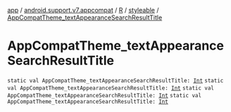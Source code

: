 [app](../../../index.md) / [android.support.v7.appcompat](../../index.md) / [R](../index.md) / [styleable](index.md) / [AppCompatTheme_textAppearanceSearchResultTitle](.)

# AppCompatTheme_textAppearanceSearchResultTitle

`static val AppCompatTheme_textAppearanceSearchResultTitle: `[`Int`](https://kotlinlang.org/api/latest/jvm/stdlib/kotlin/-int/index.html)
`static val AppCompatTheme_textAppearanceSearchResultTitle: `[`Int`](https://kotlinlang.org/api/latest/jvm/stdlib/kotlin/-int/index.html)
`static val AppCompatTheme_textAppearanceSearchResultTitle: `[`Int`](https://kotlinlang.org/api/latest/jvm/stdlib/kotlin/-int/index.html)
`static val AppCompatTheme_textAppearanceSearchResultTitle: `[`Int`](https://kotlinlang.org/api/latest/jvm/stdlib/kotlin/-int/index.html)